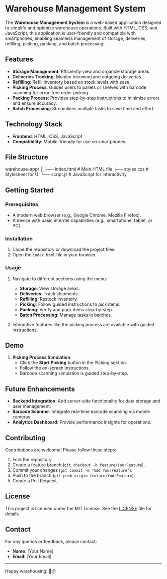 
# Warehouse Management System

The **Warehouse Management System** is a web-based application designed to simplify and optimize warehouse operations. Built with HTML, CSS, and JavaScript, this application is user-friendly and compatible with smartphones, enabling seamless management of storage, deliveries, refilling, picking, packing, and batch processing. 

## Features

- **Storage Management**: Efficiently view and organize storage areas.
- **Deliveries Tracking**: Monitor incoming and outgoing deliveries.
- **Refilling**: Refill inventory based on stock levels with ease.
- **Picking Process**: Guides users to pallets or shelves with barcode scanning for error-free order picking.
- **Packing Process**: Provides step-by-step instructions to minimize errors and ensure accuracy.
- **Batch Processing**: Streamlines multiple tasks to save time and effort.

## Technology Stack

- **Frontend**: HTML, CSS, JavaScript
- **Compatibility**: Mobile-friendly for use on smartphones.

## File Structure

warehouse-app/
│
├── index.html       # Main HTML file
├── styles.css       # Stylesheet for UI
└── script.js        # JavaScript for interactivity

## Getting Started

### Prerequisites
- A modern web browser (e.g., Google Chrome, Mozilla Firefox).
- A device with basic internet capabilities (e.g., smartphone, tablet, or PC).

### Installation
1. Clone the repository or download the project files.
2. Open the `index.html` file in your browser.

### Usage
1. Navigate to different sections using the menu:
   - **Storage**: View storage areas.
   - **Deliveries**: Track shipments.
   - **Refilling**: Restock inventory.
   - **Picking**: Follow guided instructions to pick items.
   - **Packing**: Verify and pack items step-by-step.
   - **Batch Processing**: Manage tasks in batches.

2. Interactive features like the picking process are available with guided instructions.

## Demo

1. **Picking Process Simulation**:
   - Click the **Start Picking** button in the Picking section.
   - Follow the on-screen instructions.
   - Barcode scanning simulation is guided step-by-step.

## Future Enhancements

- **Backend Integration**: Add server-side functionality for data storage and user management.
- **Barcode Scanner**: Integrate real-time barcode scanning via mobile cameras.
- **Analytics Dashboard**: Provide performance insights for operations.

## Contributing

Contributions are welcome! Please follow these steps:
1. Fork the repository.
2. Create a feature branch (`git checkout -b feature/YourFeature`).
3. Commit your changes (`git commit -m "Add YourFeature"`).
4. Push to the branch (`git push origin feature/YourFeature`).
5. Create a Pull Request.

## License

This project is licensed under the MIT License. See the [LICENSE](LICENSE) file for details.

## Contact

For any queries or feedback, please contact:
- **Name**: [Your Name]
- **Email**: [Your Email]

---

Happy warehousing! 🚚📦

